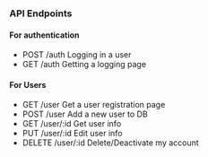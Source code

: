 ### API Endpoints

#### For authentication
- POST /auth  Logging in a user
- GET /auth Getting a logging page

#### For Users
- GET /user         Get a user registration page 
- POST /user        Add a new user to DB
- GET /user/:id     Get user info
- PUT /user/:id     Edit user info 
- DELETE /user/:id  Delete/Deactivate my account
